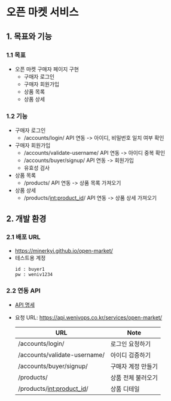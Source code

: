 # 오픈 마켓 서비스

## 1. 목표와 기능
### 1.1 목표
- 오픈 마켓 구매자 페이지 구현
  - 구매자 로그인
  - 구매자 회원가입
  - 상품 목록
  - 상품 상세

### 1.2 기능
- 구매자 로그인
  - /accounts/login/ API 연동 -> 아이디, 비밀번호 일치 여부 확인    
- 구매자 회원가입
  - /accounts/validate-username/ API 연동 -> 아이디 중복 확인
  - /accounts/buyer/signup/ API 연동 -> 회원가입
  - 유효성 검사
- 상품 목록
  - /products/ API 연동 -> 상품 목록 가져오기   
- 상품 상세
  - /products/<int:product_id>/ API 연동 -> 상품 상세 가져오기

## 2. 개발 환경
### 2.1 배포 URL
- <https://minerkyi.github.io/open-market/>
- 테스트용 계정
  ```
  id : buyer1
  pw : weniv1234
  ```
  
### 2.2 연동 API
* [API 명세](https://paullabworkspace.notion.site/new-API-ae43c5d6e01a43d895dd31763e70ba38)
* 요청 URL: <https://api.wenivops.co.kr/services/open-market/>

  | URL                          | Note                            |
  |------------------------------|---------------------------------|
  | /accounts/login/             | 로그인 요청하기                   |
  | /accounts/validate-username/ | 아이디 검증하기                   |
  | /accounts/buyer/signup/      | 구매자 계정 만들기                |
  | /products/                   | 상품 전체 불러오기                |
  | /products/<int:product_id>/  | 상품 디테일                      |

